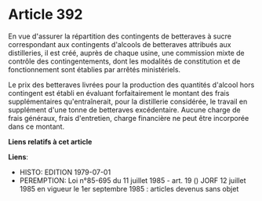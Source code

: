 # Article 392

En vue d'assurer la répartition des contingents de betteraves à sucre correspondant aux contingents d'alcools de betteraves
attribués aux distilleries, il est créé, auprès de chaque usine, une commission mixte de contrôle des contingentements, dont
les modalités de constitution et de fonctionnement sont établies par arrêtés ministériels.

Le prix des betteraves livrées pour la production des quantités d'alcool hors contingent est établi en évaluant
forfaitairement le montant des frais supplémentaires qu'entraînerait, pour la distillerie considérée, le travail en
supplément d'une tonne de betteraves excédentaire. Aucune charge de frais généraux, frais d'entretien, charge financière ne
peut être incorporée dans ce montant.

**Liens relatifs à cet article**

**Liens**:

  - HISTO: EDITION 1979-07-01
  - PEREMPTION: Loi n°85-695 du 11 juillet 1985 - art. 19 () JORF 12 juillet 1985 en vigueur le 1er septembre 1985 : articles devenus sans objet
